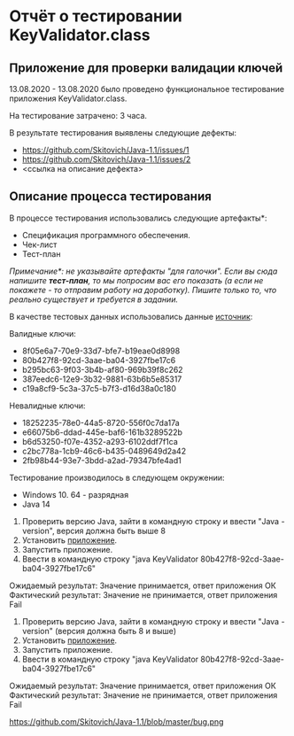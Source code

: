 # Отчёт о тестировании KeyValidator.class

## Приложение для проверки валидации ключей

13.08.2020 - 13.08.2020 было проведено функциональное тестирование приложения KeyValidator.class.

На тестирование затрачено: 3 часа.

В результате тестирования выявлены следующие дефекты:
* https://github.com/Skitovich/Java-1.1/issues/1
* https://github.com/Skitovich/Java-1.1/issues/2
* <ссылка на описание дефекта>

## Описание процесса тестирования

В процессе тестирования использовались следующие артефакты*:
* Спецификация программного обеспечения.
* Чек-лист
* Тест-план

*Примечание\*: не указывайте артефакты "для галочки". Если вы сюда напишите **тест-план**, то мы попросим вас его показать (а если не покажете - то отправим работу на доработку). Пишите только то, что реально существует и требуется в задании.*

В качестве тестовых данных использовались данные [источник](https://github.com/netology-code/javaqa-homeworks/blob/master/intro/user-manual.md):

Валидные ключи:
* 8f05e6a7-70e9-33d7-bfe7-b19eae0d8998
* 80b427f8-92cd-3aae-ba04-3927fbe17c6
* b295bc63-9f03-3b4b-af80-969b39f8c262
* 387eedc6-12e9-3b32-9881-63b6b5e85317
* c19a8cf9-5c3a-37c5-b7f3-d16d38a0c180

Невалидные ключи:
* 18252235-78e0-44a5-8720-556f0c7da17a
* e66075b6-ddad-445e-baf6-161b3289522b
* b6d53250-f07e-4352-a293-6102ddf7f1ca
* c2bc778a-1cb9-46c6-b435-0489649d2a42
* 2fb98b44-93e7-3bdd-a2ad-79347bfe4ad1

Тестирование производилось в следующем окружении:
* Windows 10. 64 - разрядная
* Java 14


1. Проверить версию Java, зайти в командную строку и ввести "Java -version", версия должна быть выше 8
1. Установить [приложение](https://github.com/netology-code/javaqa-homeworks/blob/master/intro/artifacts/KeyValidator.class).
1. Запустить приложение.
1. Ввести в командную строку "java KeyValidator 80b427f8-92cd-3aae-ba04-3927fbe17c6"

Ожидаемый результат: Значение принимается, ответ приложения ОК
Фактический результат: Значение не принимается, ответ приложения Fail

1. Проверить версию Java, зайти в командную строку и ввести "Java -version" (версия должна быть 8 и выше)
1. Установить [приложение](https://github.com/netology-code/javaqa-homeworks/blob/master/intro/artifacts/KeyValidator.class).
1. Запустить приложение.
1. Ввести в командную строку "java KeyValidator 80b427f8-92cd-3aae-ba04-3927fbe17c6"

Ожидаемый результат: Значение принимается, ответ приложения ОК
Фактический результат: Значение не принимается, ответ приложения Fail

https://github.com/Skitovich/Java-1.1/blob/master/bug.png

